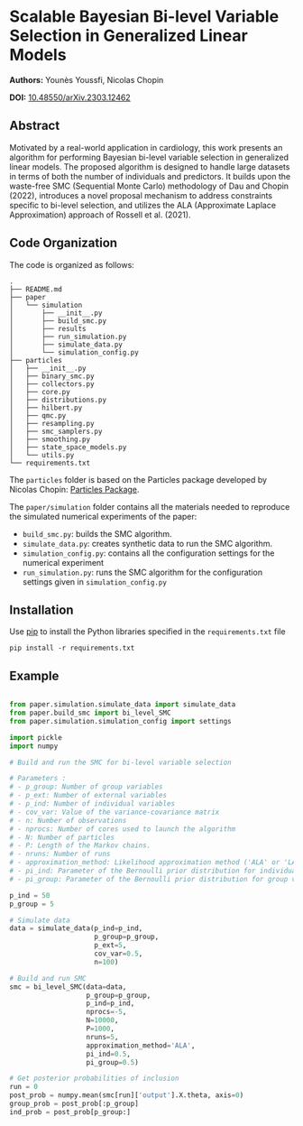 # Scalable Bayesian Bi-level Variable Selection in Generalized Linear Models

**Authors:** Younès Youssfi, Nicolas Chopin

**DOI:** [10.48550/arXiv.2303.12462](https://doi.org/10.48550/arXiv.2303.12462)

## Abstract

Motivated by a real-world application in cardiology, this work presents an algorithm for performing Bayesian bi-level variable selection in generalized linear models. The proposed algorithm is designed to handle large datasets in terms of both the number of individuals and predictors. It builds upon the waste-free SMC (Sequential Monte Carlo) methodology of Dau and Chopin (2022), introduces a novel proposal mechanism to address constraints specific to bi-level selection, and utilizes the ALA (Approximate Laplace Approximation) approach of Rossell et al. (2021).

## Code Organization

The code is organized as follows:

```
.
├── README.md
├── paper
│   └── simulation
│       ├── __init__.py
│       ├── build_smc.py
│       ├── results
│       ├── run_simulation.py
│       ├── simulate_data.py
│       └── simulation_config.py
├── particles
│   ├── __init__.py
│   ├── binary_smc.py
│   ├── collectors.py
│   ├── core.py
│   ├── distributions.py
│   ├── hilbert.py
│   ├── qmc.py
│   ├── resampling.py
│   ├── smc_samplers.py
│   ├── smoothing.py
│   ├── state_space_models.py
│   └── utils.py
└── requirements.txt

```

The `particles` folder is based on the Particles package developed by Nicolas Chopin: [Particles Package](https://github.com/nchopin/particles).

The `paper/simulation` folder contains all the materials needed to reproduce the simulated numerical experiments of the paper:
- `build_smc.py`: builds the SMC algorithm.
- `simulate_data.py`: creates synthetic data to run the SMC algorithm.
- `simulation_config.py`: contains all the configuration settings for the numerical experiment
- `run_simulation.py`: runs the SMC algorithm for the configuration settings given in `simulation_config.py`


## Installation

Use [pip](https://pip.pypa.io/en/stable/) to install the Python libraries specified in the `requirements.txt` file
```
pip install -r requirements.txt
```

## Example 

```python

from paper.simulation.simulate_data import simulate_data
from paper.build_smc import bi_level_SMC  
from paper.simulation.simulation_config import settings

import pickle 
import numpy

# Build and run the SMC for bi-level variable selection

# Parameters :
# - p_group: Number of group variables
# - p_ext: Number of external variables
# - p_ind: Number of individual variables
# - cov_var: Value of the variance-covariance matrix
# - n: Number of observations
# - nprocs: Number of cores used to launch the algorithm 
# - N: Number of particles
# - P: Length of the Markov chains.
# - nruns: Number of runs
# - approximation_method: Likelihood approximation method ('ALA' or 'LA')
# - pi_ind: Parameter of the Bernoulli prior distribution for individual variables
# - pi_group: Parameter of the Bernoulli prior distribution for group variables

p_ind = 50
p_group = 5

# Simulate data
data = simulate_data(p_ind=p_ind, 
                     p_group=p_group, 
                     p_ext=5, 
                     cov_var=0.5,
                     n=100)

# Build and run SMC
smc = bi_level_SMC(data=data,
                   p_group=p_group, 
                   p_ind=p_ind, 
                   nprocs=-5,
                   N=10000,
                   P=1000,
                   nruns=5,
                   approximation_method='ALA',
                   pi_ind=0.5,
                   pi_group=0.5)

# Get posterior probabilities of inclusion
run = 0
post_prob = numpy.mean(smc[run]['output'].X.theta, axis=0)
group_prob = post_prob[:p_group]
ind_prob = post_prob[p_group:]